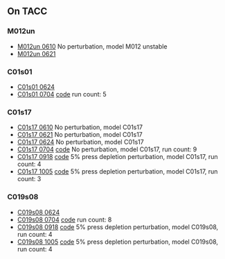 ## On TACC

### M012un
- [M012un 0610](../data/rns_stability/M012un_0610.nbconvert.html) No perturbation, model M012 unstable
- [M012un 0621](../data/rns_stability/M012un_0621.nbconvert.html)


### C01s01
- [C01s01 0624](../data/rns_stability/C01s01_0624.html)
- [C01s01 0704](../data/rns_stability/C01s01_0704_5.html) [code](../data/rns_stability/C01s01_0704_5_code.html) run count: 5


### C01s17
- [C01s17 0610](../data/rns_stability/C01s17_0610.nbconvert.html) No perturbation, model C01s17
- [C01s17 0621](../data/rns_stability/C01s17_0621.nbconvert.html) No perturbation, model C01s17
- [C01s17 0624](../data/rns_stability/C01s17_0624.nbconvert.html) No perturbation, model C01s17
- [C01s17 0704](../data/rns_stability/C01s17_0704_9.html) [code](../data/rns_stability/C01s17_0704_9_code.html) No perturbation, model C01s17, run count: 9
- [C01s17 0918](../data/rns_stability/C01s17_0918_3.html) [code](../data/rns_stability/C01s17_0918_0_code.html) 5% press depletion perturbation, model C01s17, run count: 4
- [C01s17 1005](../data/rns_stability/C01s17_1005_2.html) [code](../data/rns_stability/C01s17_1005_2_code.html) 5% press depletion perturbation, model C01s17, run count: 3

### C019s08
- [C019s08 0624](../data/rns_stability/C019s08_0624.html)
- [C019s08 0704](../data/rns_stability/C019s08_0704_8.html) [code](../data/rns_stability/C019s08_0704_8_code.html) run count: 8 
- [C019s08 0918](../data/rns_stability/C019s08_0918_3.html) [code](../data/rns_stability/C019s08_0918_code.html) 5% press depletion perturbation, model C019s08, run count: 4 
- [C019s08 1005](../data/rns_stability/C019s08_1005_3.html) [code](../data/rns_stability/C019s08_1005_3_code.html) 5% press depletion perturbation, model C019s08, run count: 4 

